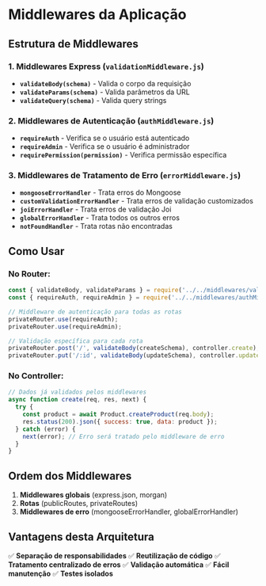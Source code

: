 # Middlewares da Aplicação

## Estrutura de Middlewares

### 1. **Middlewares Express** (`validationMiddleware.js`)
- **`validateBody(schema)`** - Valida o corpo da requisição
- **`validateParams(schema)`** - Valida parâmetros da URL
- **`validateQuery(schema)`** - Valida query strings

### 2. **Middlewares de Autenticação** (`authMiddleware.js`)
- **`requireAuth`** - Verifica se o usuário está autenticado
- **`requireAdmin`** - Verifica se o usuário é administrador
- **`requirePermission(permission)`** - Verifica permissão específica

### 3. **Middlewares de Tratamento de Erro** (`errorMiddleware.js`)
- **`mongooseErrorHandler`** - Trata erros do Mongoose
- **`customValidationErrorHandler`** - Trata erros de validação customizados
- **`joiErrorHandler`** - Trata erros de validação Joi
- **`globalErrorHandler`** - Trata todos os outros erros
- **`notFoundHandler`** - Trata rotas não encontradas

## Como Usar

### No Router:
```javascript
const { validateBody, validateParams } = require('../../middlewares/validationMiddleware');
const { requireAuth, requireAdmin } = require('../../middlewares/authMiddleware');

// Middleware de autenticação para todas as rotas
privateRouter.use(requireAuth);
privateRouter.use(requireAdmin);

// Validação específica para cada rota
privateRouter.post('/', validateBody(createSchema), controller.create);
privateRouter.put('/:id', validateBody(updateSchema), controller.update);
```

### No Controller:
```javascript
// Dados já validados pelos middlewares
async function create(req, res, next) {
  try {
    const product = await Product.createProduct(req.body);
    res.status(200).json({ success: true, data: product });
  } catch (error) {
    next(error); // Erro será tratado pelo middleware de erro
  }
}
```

## Ordem dos Middlewares

1. **Middlewares globais** (express.json, morgan)
2. **Rotas** (publicRoutes, privateRoutes)
3. **Middlewares de erro** (mongooseErrorHandler, globalErrorHandler)

## Vantagens desta Arquitetura

✅ **Separação de responsabilidades**
✅ **Reutilização de código**
✅ **Tratamento centralizado de erros**
✅ **Validação automática**
✅ **Fácil manutenção**
✅ **Testes isolados**
